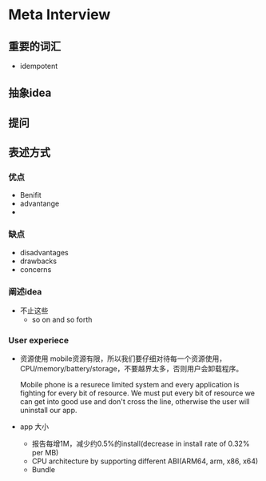 # Meta Interview
## 重要的词汇
* idempotent
## 抽象idea

## 提问

## 表述方式
### 优点
* Benifit
* advantange
* 
### 缺点
* disadvantages
* drawbacks
* concerns

### 阐述idea
* 不止这些
    * so on and so forth

### User experiece
* 资源使用
    mobile资源有限，所以我们要仔细对待每一个资源使用，CPU/memory/battery/storage，不要越界太多，否则用户会卸载程序。

    Mobile phone is a resurece limited system and every application is fighting for every bit of resource. We must put every bit of resource we can get into good use and don't cross the line, otherwise the user will uninstall our app.

* app 大小
	* 报告每增1M，减少约0.5%的install(decrease in install rate of 0.32% per MB)
    * CPU architecture by supporting different ABI(ARM64, arm, x86, x64)
    * Bundle
